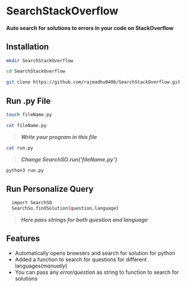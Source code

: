 # SearchStackOverflow
#### Auto search for solutions to errors in your code on StackOverflow

Installation
-

```sh
mkdir SearchStackOverflow 

cd SearchStackOverflow

git clone https://github.com/rajmadhu0406/SearchStackOverflow.git 
```

Run .py File
-

```sh
touch fileName.py

cat fileName.py
```

> ___Write your program in this file___

```sh
cat run.py
```

> ___Change SearchSO.run('fileName.py')___

```sh
python3 run.py
```

Run Personalize Query
-

```sh
  import SearchSO
  SearchSo.findSolution(question,language) 
```
> ___Here pass strings for both question and language___ 

Features
-

- Automatically opens browsers and search for solution for python
- Added a function to search for questions for different languages(*manually*)
- You can pass any *error/question* as string to function to search for solutions

